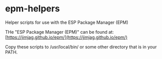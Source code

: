 # epm-helpers
Helper scripts for use with the ESP Package Manager (EPM)

THe "ESP Package Manager (EPM)" can be found at:
[https://jimjag.github.io/epm/](https://jimjag.github.io/epm/)

Copy these scripts to /usr/local/bin/ or some other directory that is
in your PATH.
